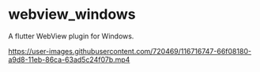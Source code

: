 # webview_windows

A flutter WebView plugin for Windows.



https://user-images.githubusercontent.com/720469/116716747-66f08180-a9d8-11eb-86ca-63ad5c24f07b.mp4

